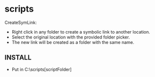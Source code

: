 # scripts

CreateSymLink:
- Right click in any folder to create a symbolic link to another location.
- Select the original location with the provided folder picker.
- The new link will be created as a folder with the same name.

## INSTALL
- Put in C:\scripts\[scriptFolder]
